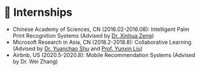 # 💼 Internships
- Chinese Academy of Sciences, CN (2016.02-2016.08):  Intelligent Palm Print Recognition Systems (Advised by [Dr. Xinhua Zeng](http://www.google.com/url?q=http%3A%2F%2Fwww.iim.cas.cn%2Fdwjs%2Ffyjy%2F201606%2Ft20160627_340366.html&sa=D&sntz=1&usg=AOvVaw39IToyDjqUjuXoLr_qtnkS))
- Microsoft Research in Asia, CN (2018.2-2018.8): Collaborative Learning (Advised by [Dr. Yuanchao Shu](https://www.microsoft.com/en-us/research/people/yushu) and [Prof. Yunxin Liu](https://yunxinliu.github.io/))
- Airbnb, US (2020.5-2020.8): Mobile Recommendation Systems (Advised by Dr. Wei Zhang)